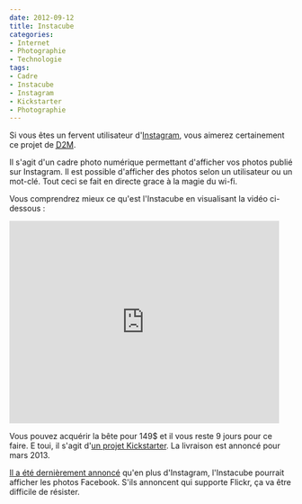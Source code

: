```yaml
---
date: 2012-09-12
title: Instacube
categories:
- Internet
- Photographie
- Technologie
tags:
- Cadre
- Instacube
- Instagram
- Kickstarter
- Photographie
---
```

Si vous êtes un fervent utilisateur d'<a href="https://www.instagram.com/">Instagram</a>, vous aimerez certainement ce projet de <a title="Site de la société Design 2 Matter" href="https://d2m-inc.com/"><abbr title="Design To Matter">D2M</abbr></a>. <!--more-->

Il s'agit d'un cadre photo numérique permettant d'afficher vos photos publié sur Instagram. Il est possible d'afficher des photos selon un utilisateur ou un mot-clé. Tout ceci se fait en directe grace à la magie du wi-fi.

Vous comprendrez mieux ce qu'est l'Instacube en visualisant la vidéo ci-dessous :

<iframe src="https://www.kickstarter.com/projects/1084349160/instacube-a-living-canvas-for-your-instagram-photo/widget/video.html" frameborder="0" width="480" height="360"></iframe>

Vous pouvez acquérir la bête pour 149$ et il vous reste 9 jours pour ce faire. E toui, il s'agit d'<a title="Projet Instacube sur Kickstarter" href="https://www.kickstarter.com/projects/1084349160/instacube-a-living-canvas-for-your-instagram-photo">un projet Kickstarter</a>.
La livraison est annoncé pour mars 2013.

<a title="Annonce du support de Facebook" href="https://www.kickstarter.com/projects/1084349160/instacube-a-living-canvas-for-your-instagram-photo/posts/304032">Il a été dernièrement annoncé</a> qu'en plus d'Instagram, l'Instacube pourrait afficher les photos Facebook. S'ils annoncent qui supporte Flickr, ça va être difficile de résister.

